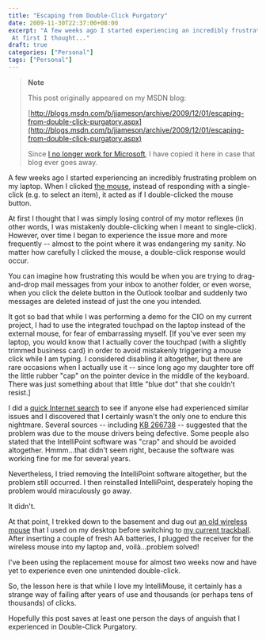 ```yaml
---
title: "Escaping from Double-Click Purgatory"
date: 2009-11-30T22:37:00+08:00
excerpt: "A few weeks ago I started experiencing an incredibly frustrating problem on my laptop. When I clicked the mouse , instead of responding with a single-click (e.g. to select an item), it acted as if I double-clicked the mouse button. 
 At first I thought..."
draft: true
categories: ["Personal"]
tags: ["Personal"]
---
```


> **Note**
>
> This post originally appeared on my MSDN blog:
>
> [http://blogs.msdn.com/b/jjameson/archive/2009/12/01/escaping-from-double-click-purgatory.aspx](http://blogs.msdn.com/b/jjameson/archive/2009/12/01/escaping-from-double-click-purgatory.aspx)
>
> Since
> [I no longer work for Microsoft](/blog/jjameson/2011/09/02/last-day-with-microsoft), I have copied it here in case that
> blog ever goes away.

A few weeks ago I started experiencing an incredibly frustrating problem
on my laptop. When I clicked
[the mouse](http://www.microsoft.com/products/info/product.aspx?view=22&pcid=90134df1-861e-417e-a584-86e088e38cdb&type=ovr), instead of responding with a single-click (e.g. to select an
item), it acted as if I double-clicked the mouse button.

At first I thought that I was simply losing control of my motor reflexes
(in other words, I was mistakenly double-clicking when I meant to single-click).
However, over time I began to experience the issue more and more frequently
-- almost to the point where it was endangering my sanity. No matter how carefully
I clicked the mouse, a double-click response would occur.

You can imagine how frustrating this would be when you are trying to drag-and-drop
mail messages from your inbox to another folder, or even worse, when you click
the delete button in the Outlook toolbar and suddenly two messages are deleted
instead of just the one you intended.

It got so bad that while I was performing a demo for the CIO on my current
project, I had to use the integrated touchpad on the laptop instead of the external
mouse, for fear of embarrassing myself. [If you've ever seen my laptop, you
would know that I actually cover the touchpad (with a slightly trimmed business
card) in order to avoid mistakenly triggering a mouse click while I am typing.
I considered disabling it altogether, but there are rare occasions when I actually
use it -- since long ago my daughter tore off the little rubber "cap" on the
pointer device in the middle of the keyboard. There was just something about
that little "blue dot" that she couldn't resist.]

I did a
[quick Internet search](http://www.bing.com/search?q=intellimouse+double+click&form=MSNH14&qs=n) to see if anyone else had experienced similar issues
and I discovered that I certainly wasn't the only one to endure this nightmare.
Several sources -- including
[KB 266738](http://support.microsoft.com/kb/266738) -- suggested
that the problem was due to the mouse drivers being defective. Some people also
stated that the IntelliPoint software was "crap" and should be avoided altogether.
Hmmm...that didn't seem right, because the software was working fine for me
for several years.

Nevertheless, I tried removing the IntelliPoint software altogether, but
the problem still occurred. I then reinstalled IntelliPoint, desperately hoping
the problem would miraculously go away.

It didn't.

At that point, I trekked down to the basement and dug out
[an old wireless mouse](http://www.microsoft.com/products/info/product.aspx?view=10&pcid=e3ddebf3-9aeb-4f6d-983e-c49c2f691943&type=ovr) that I used on my desktop before switching to
[my current trackball](http://www.microsoft.com/products/info/product.aspx?view=10&pcid=a9fdd4c0-41da-4045-9d6f-f087c17ffd30&type=ovr). After inserting a couple of fresh AA batteries, I
plugged the receiver for the wireless mouse into my laptop and, voilà...problem
solved!

I've been using the replacement mouse for almost two weeks now and have yet
to experience even one unintended double-click.

So, the lesson here is that while I love my IntelliMouse, it certainly has
a strange way of failing after years of use and thousands (or perhaps tens of
thousands) of clicks.

Hopefully this post saves at least one person the days of anguish that I
experienced in Double-Click Purgatory.

